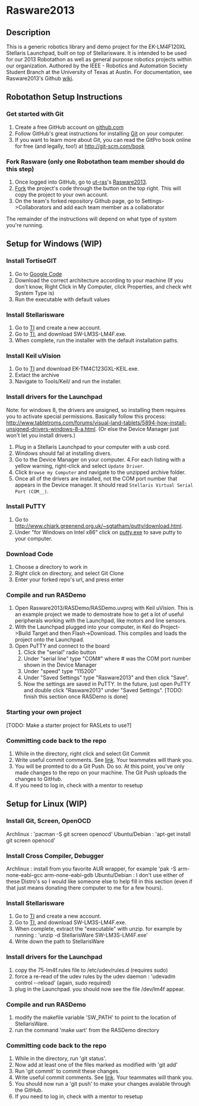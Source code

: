 Rasware2013
===========

Description
-----------

This is a generic robotics library and demo project for the EK-LM4F120XL Stellaris Launchpad, built on top of Stellarisware. It is intended to be used for our 2013 Robotathon as well as general purpose robotics projects within our organization.
Authored by the IEEE - Robotics and Automation Society Student Branch at the University of Texas at Austin. For documentation, see Rasware2013's Github [wiki](https://github.com/ut-ras/Rasware2013/wiki).

Robotathon Setup Instructions
-----------------

### Get started with Git ###

1. Create a free GitHub account on [github.com](https://github.com/signup/free)
2. Follow GitHub's great instructions for installing [Git](https://help.github.com/articles/set-up-git) on your computer.
3. If you want to learn more about Git, you can read the GitPro book online for free (and legally, too!) at http://git-scm.com/book

### Fork Rasware (only one Robotathon team member should do this step) ###

1. Once logged into GitHub, go to [ut-ras](https://github.com/ut-ras)'s [Rasware2013](https://github.com/ut-ras/Rasware2013).
2. [Fork](https://help.github.com/articles/fork-a-repo) the project's code through the button on the top right. This will copy the project to your own account.
3. On the team's forked repository Github page, go to Settings->Collaborators and add each team member as a collaborator

The remainder of the instructions will depend on what type of system you're running.

Setup for Windows (WIP)
-----------------

### Install TortiseGIT
1. Go to [Google Code](https://code.google.com/p/tortoisegit/wiki/Download)
2. Download the correct architecture according to your machine (If you don't know, Right Click in My Computer, click Properties, and check wht System Type is)
3. Run the executable with default values

### Install Stellarisware
1. Go to [TI](https://myportal.ti.com/portal/dt?provider=TIPassLoginSingleContainer&lt=myti&j5=2&j3=1&goto=https://my.ti.com/cgi-bin/home.pl) and create a new account.
2. Go to [TI](http://www.ti.com/tool/sw-lm3s), and download SW-LM3S-LM4F.exe.
3. When complete, run the installer with the default installation paths.

### Install Keil uVision ###
1. Go to [TI](http://www.ti.com/tool/SW-EK-TM4C123GXL) and download EK-TM4C123GXL-KEIL.exe.
2. Extact the archive
3. Navigate to Tools/Keil/ and run the installer.

### Install drivers for the Launchpad ###
Note: for windows 8, the drivers are unsigned, so installing them requires you to activate special permissions. Basically follow this process: http://www.tabletroms.com/forums/visual-land-tablets/5894-how-install-unsigned-drivers-windows-8-a.html. (Or else the Device Manager just won't let you install drivers.)

1. Plug in a Stellaris Launchpad to your computer with a usb cord.
2. Windows should fail at installing divers.
3. Go to the Device Manager on your computer.
4.For each listing with a yellow warning, right-click and select `Update Driver`.
5. Click `Browse my Computer` and navigate to the unzipped archive folder.
6. Once all of the drivers are installed, not the COM port number that appears in the Device manager. It should read `Stellaris Virtual Serial Port (COM__)`.

### Install PuTTY ###
1. Go to <http://www.chiark.greenend.org.uk/~sgtatham/putty/download.html>.
2. Under "for Windows on Intel x86" click on [putty.exe](http://the.earth.li/~sgtatham/putty/latest/x86/putty.exe) to save putty to your computer.

### Download Code
1. Choose a directory to work in
2. Right click on directory, and select Git Clone
3. Enter your forked repo's url, and press enter

### Compile and run RASDemo ###
1. Open Rasware2013/RASDemo/RASDemo.uvproj with Keil uVision. This is an example project we made to demostrate how to get a lot of useful peripherals working with the Launchpad, like motors and line sensors. 
2. With the Launchpad plugged into your computer, in Keil do Project->Build Target and then Flash->Download. This compiles and loads the project onto the Launchpad.
3. Open PuTTY and connect to the board 
    1. Click the "serial" radio button
    2. Under "serial line" type "COM#" where # was the COM port number shown in the Device Manager 
    3. Under "speed" type "115200"
    4. Under "Saved Settings" type "Rasware2013" and then click "Save". 
    5. Now the settings are saved in PuTTY. In the future, just open PuTTY and double click "Rasware2013" under "Saved Settings".
[TODO: finish this section once RASDemo is done]

### Starting your own project
[TODO: Make a starter project for RASLets to use?]

### Committing code back to the repo
1. While in the directory, right click and select Git Commit
2. Write useful commit comments. See [link](https://github.com/erlang/otp/wiki/Writing-good-commit-messages). Your teammates will thank you.
3. You will be promted to do a Git Push. Do so. At this point, you've only made changes to the repo on your machine. The Git Push uploads the changes to GitHub.
4. If you need to log in, check with a mentor to resetup 

Setup for Linux (WIP)
---------------

### Install Git, Screen, OpenOCD
Archlinux : 'pacman -S git screen openocd'
Ubuntu/Debian : 'apt-get install git screen openocd'

### Install Cross Compiler, Debugger ###
Archlinux : install from you favorite AUR wrapper, for example 'pak -S arm-none-eabi-gcc arm-none-eabi-gdb
Ubuntu/Debian : I don't use either of these Distro's so I would like someone else to help fill in this section (even if that just means donating there computer to me for a few hours).

### Install Stellarisware
1. Go to [TI](https://myportal.ti.com/portal/dt?provider=TIPassLoginSingleContainer&lt=myti&j5=2&j3=1&goto=https://my.ti.com/cgi-bin/home.pl) and create a new account.
2. Go to [TI](http://www.ti.com/tool/sw-lm3s), and download SW-LM3S-LM4F.exe.
3. When complete, extract the "executable" with unzip. for example by running : 'unzip -d StellarisWare SW-LM3S-LM4F.exe'
4. Write down the path to StellarisWare

### Install drivers for the Launchpad ###
1. copy the 75-lm4f.rules file to /etc/udev/rules.d (requires sudo)
2. force a re-read of the udev rules by the udev daemon : 'udevadm control --reload' (again, sudo required)
3. plug in the Launchpad. you should now see the file /dev/lm4f appear.

### Compile and run RASDemo ###
1. modify the makefile variable 'SW_PATH' to point to the location of StellarisWare.
2. run the command 'make uart' from the RASDemo directory 

### Committing code back to the repo
1. While in the directory, run 'git status'.
2. Now add at least one of the files marked as modified with 'git add'
3. Run 'git commit' to commit these changes.
4. Write useful commit comments. See [link](https://github.com/erlang/otp/wiki/Writing-good-commit-messages). Your teammates will thank you.
5. You should now run a 'git push' to make your changes avalable through the GitHub.
6. If you need to log in, check with a mentor to resetup 
